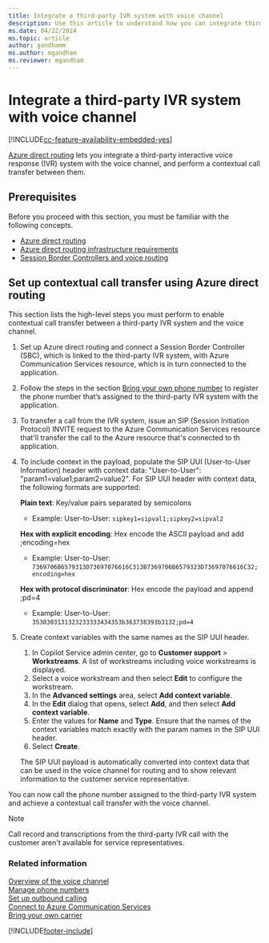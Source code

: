 ```yaml
---
title: Integrate a third-party IVR system with voice channel
description: Use this article to understand how you can integrate third-party IVR systems with the voice channel and set up contextual call transfer via Azure direct routing.
ms.date: 04/22/2024
ms.topic: article
author: gandhamm
ms.author: mgandham
ms.reviewer: mgandham
---
```


# Integrate a third-party IVR system with voice channel

[!INCLUDE[cc-feature-availability-embedded-yes](../../includes/cc-feature-availability-embedded-yes.md)]

[Azure direct routing](/azure/communication-services/concepts/telephony-sms/telephony-concept#azure-direct-routing) lets you integrate a third-party interactive voice response (IVR) system with the voice channel, and perform a contextual call transfer between them.

## Prerequisites

Before you proceed with this section, you must be familiar with the following concepts.
- [Azure direct routing](/azure/communication-services/concepts/telephony-sms/telephony-concept#azure-direct-routing)
- [Azure direct routing infrastructure requirements](/azure/communication-services/concepts/telephony-sms/direct-routing-infrastructure)
- [Session Border Controllers and voice routing](/azure/communication-services/concepts/telephony-sms/direct-routing-provisioning)

## Set up contextual call transfer using Azure direct routing

This section lists the high-level steps you must perform to enable contextual call transfer between a third-party IVR system and the voice channel.

1. Set up Azure direct routing and connect a Session Border Controller (SBC), which is linked to the third-party IVR system, with Azure Communication Services resource, which is in turn connected to the application.

1. Follow the steps in the section [Bring your own phone number](voice-channel-bring-your-own-number.md) to register the phone number that’s assigned to the third-party IVR system with the application.

1. To transfer a call from the IVR system, issue an SIP (Session Initiation Protocol) INVITE request to the Azure Communication Services resource that'll transfer the call to the Azure resource that's connected to th application.

1. To include context in the payload, populate the SIP UUI (User-to-User Information) header with context data: "User-to-User": "param1=value1;param2=value2". For SIP UUI header with context data, the following formats are supported:

      **Plain text**: Key/value pairs separated by semicolons  
      - Example: User-to-User: `sipkey1=sipval1;sipkey2=sipval2 `

      **Hex with explicit encoding**: Hex encode the ASCII payload and add ;encoding=hex  
      - Example: User-to-User: `7369706B6579313D73697076616C313B7369706B6579323D73697076616C32;encoding=hex`

      **Hex with protocol discriminator**: Hex encode the payload and append ;pd=4   
      - Example: User-to-User: `3530303131323233333434353b363738393b3132;pd=4`
 
1. Create context variables with the same names as the SIP UUI header.

    1. In Copilot Service admin center, go to **Customer support** > **Workstreams**. A list of workstreams including voice workstreams is displayed.
    1. Select a voice workstream and then select **Edit** to configure the workstream.
    1. In the **Advanced settings** area, select **Add context variable**.
    1. In the **Edit** dialog that opens, select **Add**, and then select **Add context variable**.
    1. Enter the values for **Name** and **Type**. Ensure that the names of the context variables match exactly with the param names in the SIP UUI header.
    1. Select **Create**.
    
    The SIP UUI payload is automatically converted into context data that can be used in the voice channel for routing and to show relevant information to the customer service representative.

You can now call the phone number assigned to the third-party IVR system and achieve a contextual call transfer with the voice channel.

> [!NOTE]
> Call record and transcriptions from the third-party IVR call with the customer aren't available for service representatives.

### Related information

[Overview of the voice channel](voice-channel.md)  
[Manage phone numbers](voice-channel-manage-phone-numbers.md)  
[Set up outbound calling](voice-channel-outbound-calling.md)  
[Connect to Azure Communication Services](voice-channel-acs-resource.md)  
[Bring your own carrier](voice-channel-bring-your-own-number.md)  

[!INCLUDE[footer-include](../../includes/footer-banner.md)]
